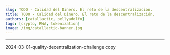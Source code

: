 ```yaml
---
slug: TODO - Calidad del Dinero. El reto de la descentralización.
title: TODO - Calidad del Dinero. El reto de la descentralización.
authors: [catallactic, pellyadolfo]
tags: [crypto, RWA, tokenization]
image: /img/catallactic-banner.jpg
---
```

---

2024-03-01-quality-decentralization-challenge copy